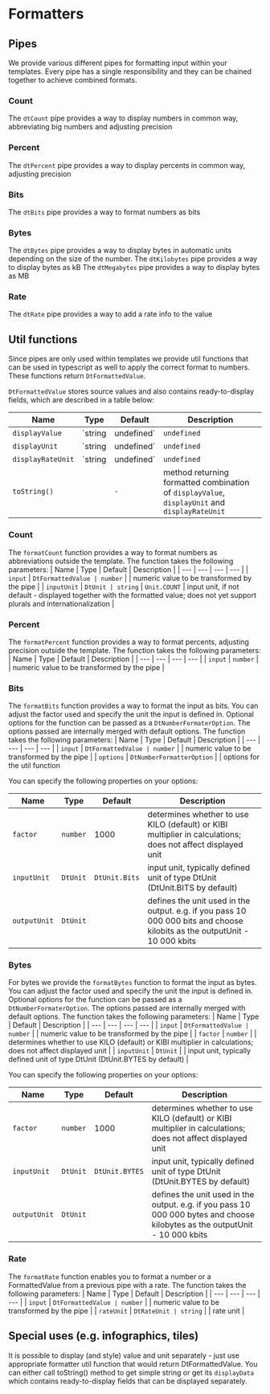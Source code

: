 # Formatters

## Pipes

We provide various different pipes for formatting input within your templates. Every pipe has a single responsibility and they can be chained together to achieve combined formats.

### Count

The `dtCount` pipe provides a way to display numbers in common way, abbreviating big numbers and adjusting precision

<docs-source-example example="CountExample"></docs-source-example>

### Percent

The `dtPercent` pipe provides a way to display percents in common way, adjusting precision

<docs-source-example example="PercentExample"></docs-source-example>

### Bits

The `dtBits` pipe provides a way to format numbers as bits

<docs-source-example example="BitsExample"></docs-source-example>

### Bytes

The `dtBytes` pipe provides a way to display bytes in automatic units depending on the size of the number.
The `dtKilobytes` pipe provides a way to display bytes as kB 
The `dtMegabytes` pipe provides a way to display bytes as MB  

<docs-source-example example="BytesExample"></docs-source-example>

### Rate 

The `dtRate` pipe provides a way to add a rate info to the value

<docs-source-example example="RateExample"></docs-source-example>

## Util functions

Since pipes are only used within templates we provide util functions that can be used in typescript as well to apply the correct format to numbers.
These functions return `DtFormattedValue`.

`DtFormattedValue` stores source values and also contains ready-to-display fields, which are described in a table below:

| Name | Type | Default | Description |
| --- | --- | --- | --- |
| `displayValue` | `string | undefined` | `undefined` | value to be displayed |
| `displayUnit` | `string | undefined` | `undefined` | unit representation to be displayed |
| `displayRateUnit` | `string | undefined` | `undefined` | rate unit representation to be displayed |
| `toString()` |  | `-` | method returning formatted combination of `displayValue`, `displayUnit` and `displayRateUnit`  |

### Count

The `formatCount` function provides a way to format numbers as abbreviations outside the template.
The function takes the following parameters: 
| Name | Type | Default | Description |
| --- | --- | --- | --- |
| `input` | `DtFormattedValue | number` | | numeric value to be transformed by the pipe |
| `inputUnit` | `DtUnit | string` | `Unit.COUNT` | input unit, if not default - displayed together with the formatted value; does not yet support plurals and internationalization |

### Percent

The `formatPercent` function provides a way to format percents, adjusting precision outside the template.
The function takes the following parameters:
| Name | Type | Default | Description |
| --- | --- | --- | --- |
| `input` | `number` | | numeric value to be transformed by the pipe |

### Bits

The `formatBits` function provides a way to format the input as bits. You can adjust the factor used and specify the unit the input is defined in.
Optional options for the function can be passed as a `DtNumberFormaterOption`. The options passed are internally merged with default options. 
The function takes the following parameters:
| Name | Type | Default | Description |
| --- | --- | --- | --- |
| `input` | `DtFormattedValue | number` | | numeric value to be transformed by the pipe |
| `options` | `DtNumberFormatterOption` | | options for the util function

You can specify the following properties on your options:

| Name | Type | Default | Description |
| --- | --- | --- | --- |
| `factor` | `number` | 1000 | determines whether to use KILO (default) or KIBI multiplier in calculations; does not affect displayed unit |
| `inputUnit` | `DtUnit` | `DtUnit.Bits` | input unit, typically defined unit of type DtUnit (DtUnit.BITS by default) |
| `outputUnit` | `DtUnit` | | defines the unit used in the output. e.g. if you pass 10 000 000 bits and choose kilobits as the outputUnit - 10 000 kbits |

### Bytes

For bytes we provide the `formatBytes` function to format the input as bytes. You can adjust the factor used and specify the unit the input is defined in.
Optional options for the function can be passed as a `DtNumberFormaterOption`. The options passed are internally merged with default options. 
The function takes the following parameters:
| Name | Type | Default | Description |
| --- | --- | --- | --- |
| `input` | `DtFormattedValue | number` | | numeric value to be transformed by the pipe |
| `factor` | `number` | | determines whether to use KILO (default) or KIBI multiplier in calculations; does not affect displayed unit |
| `inputUnit` | `DtUnit` | | input unit, typically defined unit of type DtUnit (DtUnit.BYTES by default) |

You can specify the following properties on your options:

| Name | Type | Default | Description |
| --- | --- | --- | --- |
| `factor` | `number` | 1000 | determines whether to use KILO (default) or KIBI multiplier in calculations; does not affect displayed unit |
| `inputUnit` | `DtUnit` | `DtUnit.BYTES` | input unit, typically defined unit of type DtUnit (DtUnit.BYTES by default) |
| `outputUnit` | `DtUnit` | | defines the unit used in the output. e.g. if you pass 10 000 000 bytes and choose kilobytes as the outputUnit - 10 000 kbits |

### Rate

The `formatRate` function enables you to format a number or a FormattedValue from a previous pipe with a rate. 
The function takes the following parameters:
| Name | Type | Default | Description |
| --- | --- | --- | --- |
| `input` | `DtFormattedValue | number` | | numeric value to be transformed by the pipe |
| `rateUnit` | `DtRateUnit | string` | | rate unit |

## Special uses (e.g. infographics, tiles)
It is possible to display (and style) value and unit separately - just use appropriate formatter util function that would return DtFormattedValue.
You can either call toString() method to get simple string or get its `displayData` which contains ready-to-display fields that can be displayed separately. 

